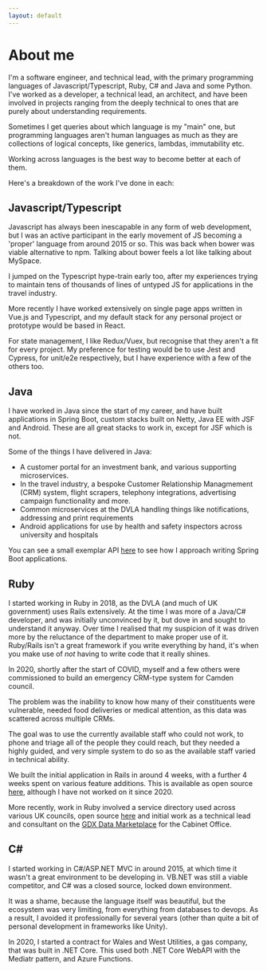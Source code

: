 ```yaml
---
layout: default
---
```


# About me

I'm a software engineer, and technical lead, with the primary programming languages of Javascript/Typescript, Ruby, C# and Java and some Python.  I've worked as a developer, a technical lead, an architect, and have been involved in projects ranging from the deeply technical to ones that are purely about understanding requirements.

Sometimes I get queries about which language is my "main" one, but programming languages aren't human languages as much as they are collections of logical concepts, like generics, lambdas, immutability etc.  

Working across languages is the best way to become better at each of them.

Here's a breakdown of the work I've done in each:

## Javascript/Typescript
Javascript has always been inescapable in any form of web development, but I was an active participant in the early movement of JS becoming a 'proper' language from around 2015 or so.  This was back when bower was viable alternative to npm.  Talking about bower feels a lot like talking about MySpace.  

I jumped on the Typescript hype-train early too, after my experiences trying to maintain tens of thousands of lines of untyped JS for applications in the travel industry.

More recently I have worked extensively on single page apps written in Vue.js and Typescript, and my default stack for any personal project or prototype would be based in React.

For state management, I like Redux/Vuex, but recognise that they aren't a fit for every project.  My preference for testing would be to use Jest and Cypress, for unit/e2e respectively, but I have experience with a few of the others too.

## Java

I have worked in Java since the start of my career, and have built applications in Spring Boot, custom stacks built on Netty, Java EE with JSF and Android.  These are all great stacks to work in, except for JSF which is not.

Some of the things I have delivered in Java:
* A customer portal for an investment bank, and various supporting microservices.
* In the travel industry, a bespoke Customer Relationship Managmement (CRM) system, flight scrapers, telephony integrations, advertising campaign functionality and more.
* Common microservices at the DVLA handling things like notifications, addressing and print requirements
* Android applications for use by health and safety inspectors across university and hospitals

You can see a small exemplar API [here](https://github.com/jamiebuckley/quinque-api) to see how I approach writing Spring Boot applications.



## Ruby
I started working in Ruby in 2018, as the DVLA (and much of UK government) uses Rails extensively.  At the time I was more of a Java/C# developer, and was initially unconvinced by it, but dove in and sought to understand it anyway.  Over time I realised that my suspicion of it was driven more by the reluctance of the department to make proper use of it.  Ruby/Rails isn't a great framework if you write everything by hand, it's when you make use of _not_ having to write code that it really shines.

In 2020, shortly after the start of COVID, myself and a few others were commissioned to build an emergency CRM-type system for Camden council.

The problem was the inability to know how many of their constituents were vulnerable, needed food deliveries or medical attention, as this data was scattered across multiple CRMs.

The goal was to use the currently available staff who could not work, to phone and triage all of the people they could reach, but they needed a highly guided, and very simple system to do so as the available staff varied in technical ability.

We built the initial application in Rails in around 4 weeks, with a further 4 weeks spent on various feature additions.  This is available as open source [here](https://github.com/wearefuturegov/beacon), although I have not worked on it since 2020.

More recently, work in Ruby involved a service directory used across various UK councils, open source [here](https://github.com/wearefuturegov/outpost) and initial work as a technical lead and consultant on the [GDX Data Marketplace](https://www.gov.uk/government/publications/roadmap-for-digital-and-data-2022-to-2025/transforming-for-a-digital-future-2022-to-2025-roadmap-for-digital-and-data) for the Cabinet Office.

## C#
I started working in C#/ASP.NET MVC in around 2015, at which time it wasn't a great environment to be developing in.  VB.NET was still a viable competitor, and C# was a closed source, locked down environment.

It was a shame, because the language itself was beautiful, but the ecosystem was very limiting, from everything from databases to devops.  As a result, I avoided it professionally for several years (other than quite a bit of personal development in frameworks like Unity).

In 2020, I started a contract for Wales and West Utilities, a gas company, that was built in .NET Core.  This used both .NET Core WebAPI with the Mediatr pattern, and Azure Functions.